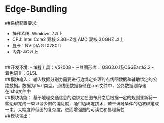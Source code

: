 # Edge-Bundling
##系统配置要求:
- 操作系统: Windows 7以上
- CPU: Intel Core2 双核 2.8GHZ或 AMD 双核 3.0GHZ 以上
- 显卡：NVIDIA GTX780TI 
- 内存: 4G以上

<br>
##开发环境:
- 编程工具：VS2008
- 三维图形库： OSG3.0.1及OSGEarth2.2
- 着色语言：GLSL

<br>
##模块输入：
输入数据分别为需要进行边绑定处理的点线图数据和辅助绑定的公路数据。数据为float类型，点线图数据存储在.xml文件中，公路数据则存储在.shp文件中
<br>
##模块功能：
基于地理交通信息的边绑定在图布局之后根据一定的规则重新将一些边绑定成一束以减少图的混乱度，通过边绑定技术，若干满足条件的边被绑定成一束，大幅度降低图的复杂度，进而增强图的可读性和易理解性
<br>
##模块输出：

